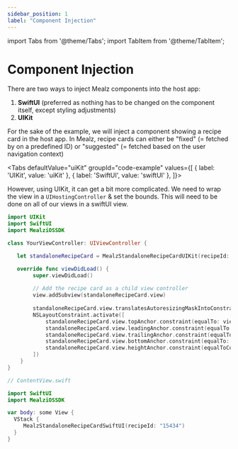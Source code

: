 ```yaml
---
sidebar_position: 1
label: "Component Injection"
---
```


import Tabs from '@theme/Tabs';
import TabItem from '@theme/TabItem';

# Component Injection

There are two ways to inject Mealz components into the host app:

1. **SwiftUI** (preferred as nothing has to be changed on the component itself, except styling
adjustments)
2. **UIKit**

For the sake of the example, we will inject a component showing a recipe card in the host app.
In Mealz, recipe cards can either be "fixed" (= fetched by on a predefined ID) or "suggested" (= fetched based on the user navigation context)

<Tabs
defaultValue="uiKit"
groupId="code-example"
values={[
{ label: 'UIKit', value: 'uiKit' },
{ label: 'SwiftUI', value: 'swiftUI' },
]}>

<TabItem value="uiKit">

However, using UIKit, it can get a bit more complicated.
We need to wrap the view in a `UIHostingController` & set the bounds.
This will need to be done on all of our views in a swiftUI view.

```swift
import UIKit
import SwiftUI
import MealziOSSDK

class YourViewController: UIViewController {

   let standaloneRecipeCard = MealzStandaloneRecipeCardUIKit(recipeId: "15434")

   override func viewDidLoad() {
        super.viewDidLoad()
       
        // Add the recipe card as a child view controller
        view.addSubview(standaloneRecipeCard.view)
        
        standaloneRecipeCard.view.translatesAutoresizingMaskIntoConstraints = false
        NSLayoutConstraint.activate([
            standaloneRecipeCard.view.topAnchor.constraint(equalTo: view.topAnchor, constant: 10),
            standaloneRecipeCard.view.leadingAnchor.constraint(equalTo: view.leadingAnchor, constant: 10),
            standaloneRecipeCard.view.trailingAnchor.constraint(equalTo: view.trailingAnchor, constant: -10),
            standaloneRecipeCard.view.bottomAnchor.constraint(equalTo: view.bottomAnchor, constant: -10),
            standaloneRecipeCard.view.heightAnchor.constraint(equalToConstant: CGFloat(300)) // Adjust the height as needed
        ])
    }
}
```
</TabItem>
<TabItem value="swiftUI">

```swift
// ContentView.swift

import SwiftUI
import MealziOSSDK

var body: some View {
  VStack {
     MealzStandaloneRecipeCardSwiftUI(recipeId: "15434")
  }
}
```
</TabItem>
</Tabs>